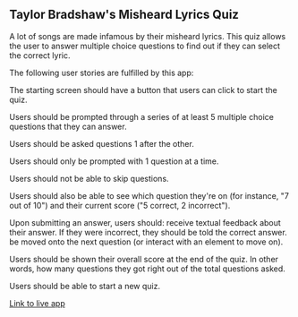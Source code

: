 ## Taylor Bradshaw's Misheard Lyrics Quiz

A lot of songs are made infamous by their misheard lyrics. This quiz allows the user to answer multiple choice questions to find out if they can select the correct lyric.

The following user stories are fulfilled by this app:

The starting screen should have a button that users can click to start the quiz.

Users should be prompted through a series of at least 5 multiple choice questions that they can answer.

Users should be asked questions 1 after the other.

Users should only be prompted with 1 question at a time.

Users should not be able to skip questions.

Users should also be able to see which question they're on (for instance, "7 out of 10") and their current score ("5 correct, 2 incorrect").

Upon submitting an answer, users should:
    receive textual feedback about their answer. If they were incorrect, they should be told the correct answer.
    be moved onto the next question (or interact with an element to move on).

Users should be shown their overall score at the end of the quiz. In other words, how many questions they got right out of the total questions asked.

Users should be able to start a new quiz.

[Link to live app]()